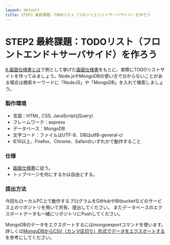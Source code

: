 ```yaml
---
layout: default
title: STEP2 最終課題：TODOリスト（フロントエンド＋サーバサイド）を作ろう
---
```

# STEP2 最終課題：TODOリスト（フロントエンド＋サーバサイド）を作ろう

[8.画面仕様書とは](8.html)で例として挙げた[画面仕様書](../docs/ui.xls)をもとに、実際にTODOリストサイトを作ってみましょう。Node.jsやMongoDBの使い方で分からないことがある場合は検索キーワードに「NodeJS」や「MongoDB」を入れて検索しましょう。

### 製作環境

* 言語：HTML, CSS, JavaScript(jQuery)
* フレームワーク：express
* データベース：MongoDB
* 文字コード：ファイルはUTF-8、DBはutf8-general-ci
* IE10以上、Firefox、Chrome、Safariのいずれかで動作すること

### 仕様

* [画面仕様書](../docs/ui.xls)に従う。
* トップページを何にするかは自由とする。

### 提出方法

今回もローカルPC上で動作するプログラムをGitHubやBitbucketなどのサービス上のリポジトリを用いて共有、提出してください。
またデータベースのエクスポートデータも一緒にリポジトリにPushしてください。

MongoDBのデータをエクスポートするにはmongoexportコマンドを使います。
詳しくは[MongoDBからCSV（カンマ区切り）形式でデータをエクスポートする](http://makotton.com/2014/07/11/317)を参考にしてください。
